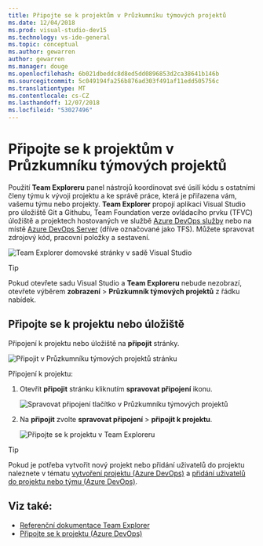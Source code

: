 ```yaml
---
title: Připojte se k projektům v Průzkumníku týmových projektů
ms.date: 12/04/2018
ms.prod: visual-studio-dev15
ms.technology: vs-ide-general
ms.topic: conceptual
ms.author: gewarren
author: gewarren
ms.manager: douge
ms.openlocfilehash: 6b021dbeddc8d8ed5dd0896853d2ca38641b146b
ms.sourcegitcommit: 5c049194fa256b876ad303f491af11edd505756c
ms.translationtype: MT
ms.contentlocale: cs-CZ
ms.lasthandoff: 12/07/2018
ms.locfileid: "53027496"
---
```

# <a name="connect-to-projects-in-team-explorer"></a>Připojte se k projektům v Průzkumníku týmových projektů

Použití **Team Exploreru** panel nástrojů koordinovat své úsilí kódu s ostatními členy týmu k vývoji projektu a ke správě práce, která je přiřazena vám, vašemu týmu nebo projekty. **Team Explorer** propojí aplikaci Visual Studio pro úložiště Git a Githubu, Team Foundation verze ovládacího prvku (TFVC) úložiště a projektech hostovaných ve službě [Azure DevOps služby](/azure/devops/user-guide/what-is-azure-devops-services) nebo na místě [Azure DevOps Server](/tfs/index) (dříve označované jako TFS). Můžete spravovat zdrojový kód, pracovní položky a sestavení.

![Team Explorer domovské stránky v sadě Visual Studio](media/team-explorer/team-explorer.png)

> [!TIP]
> Pokud otevřete sadu Visual Studio a **Team Exploreru** nebude nezobrazí, otevřete výběrem **zobrazení** > **Průzkumník týmových projektů** z řádku nabídek.

## <a name="connect-to-a-project-or-repository"></a>Připojte se k projektu nebo úložiště

Připojení k projektu nebo úložiště na **připojit** stránky.

![Připojit v Průzkumníku týmových projektů stránku](media/team-explorer/connect.png)

Připojení k projektu:

1. Otevřít **připojit** stránku kliknutím **spravovat připojení** ikonu.

   ![Spravovat připojení tlačítko v Průzkumníku týmových projektů](media/team-explorer/manage-connections.png)

1. Na **připojit** zvolte **spravovat připojení** > **připojit k projektu**.

   ![Připojte se k projektu v Team Exploreru](media/team-explorer/connect-project.png)

> [!TIP]
> Pokud je potřeba vytvořit nový projekt nebo přidání uživatelů do projektu naleznete v tématu [vytvoření projektu (Azure DevOps)](/azure/devops/organizations/projects/create-project) a [přidání uživatelů do projektu nebo týmu (Azure DevOps)](/azure/devops/organizations/security/add-users-team-project).

## <a name="see-also"></a>Viz také:

- [Referenční dokumentace Team Explorer](reference/team-explorer-reference.md)
- [Připojte se k projektu (Azure DevOps)](/azure/devops/organizations/projects/connect-to-projects)